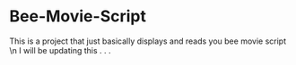 # Bee-Movie-Script
This is a project that just basically displays and reads you bee movie script \n
I will be updating this . . .
